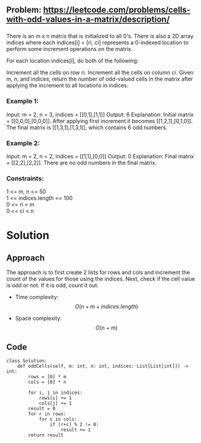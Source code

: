 ## Problem: https://leetcode.com/problems/cells-with-odd-values-in-a-matrix/description/
### 
There is an m x n matrix that is initialized to all 0's. There is also a 2D array indices where each indices[i] = [ri, ci] represents a 0-indexed location to perform some increment operations on the matrix.

For each location indices[i], do both of the following:

Increment all the cells on row ri.
Increment all the cells on column ci.
Given m, n, and indices, return the number of odd-valued cells in the matrix after applying the increment to all locations in indices.

### Example 1:
Input: m = 2, n = 3, indices = [[0,1],[1,1]]
Output: 6
Explanation: Initial matrix = [[0,0,0],[0,0,0]].
After applying first increment it becomes [[1,2,1],[0,1,0]].
The final matrix is [[1,3,1],[1,3,1]], which contains 6 odd numbers.

### Example 2:
Input: m = 2, n = 2, indices = [[1,1],[0,0]]
Output: 0
Explanation: Final matrix = [[2,2],[2,2]]. There are no odd numbers in the final matrix.


### Constraints:
1 <= m, n <= 50 \
1 <= indices.length <= 100 \
0 <= ri < m \
0 <= ci < n

# Solution
## Approach
The approach is to first create 2 lists for rows and cols and increment the count of the values for those using the indices. Next, check if the cell value is odd or not. If it is odd, count it out.

- Time complexity:
$$O(n + m + indices.length)$$

- Space complexity:
$$O(n + m)$$

## Code
```python3 []
class Solution:
    def oddCells(self, m: int, n: int, indices: List[List[int]]) -> int:
        rows = [0] * m
        cols = [0] * n

        for i, j in indices:
            rows[i] += 1
            cols[j] += 1
        result = 0
        for r in rows:
            for c in cols:
                if (r+c) % 2 != 0:
                    result += 1
        return result
```
